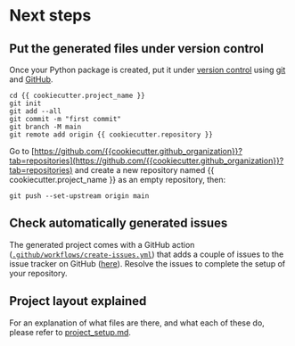 # Next steps

## Put the generated files under version control

Once your Python package is created, put it under [version
control](https://guide.esciencecenter.nl/#/best_practices/version_control) using
[git](http://git-scm.com/) and [GitHub](https://github.com/).

```shell
cd {{ cookiecutter.project_name }}
git init
git add --all
git commit -m "first commit"
git branch -M main
git remote add origin {{ cookiecutter.repository }}
```

Go to
[https://github.com/{{cookiecutter.github_organization}}?tab=repositories](https://github.com/{{cookiecutter.github_organization}}?tab=repositories)
and create a new repository named {{ cookiecutter.project_name }} as an empty repository, then:

```shell
git push --set-upstream origin main
```

## Check automatically generated issues

The generated project comes with a GitHub action
([`.github/workflows/create-issues.yml`](.github/workflows/create-issues.yml)) that adds a couple of issues to the issue
tracker on GitHub ([here]({{cookiecutter.repository}}/issues)). Resolve the issues to complete the setup of your
repository.

## Project layout explained

For an explanation of what files are there, and what each of these do, please refer to [project_setup.md](project_setup.md).
